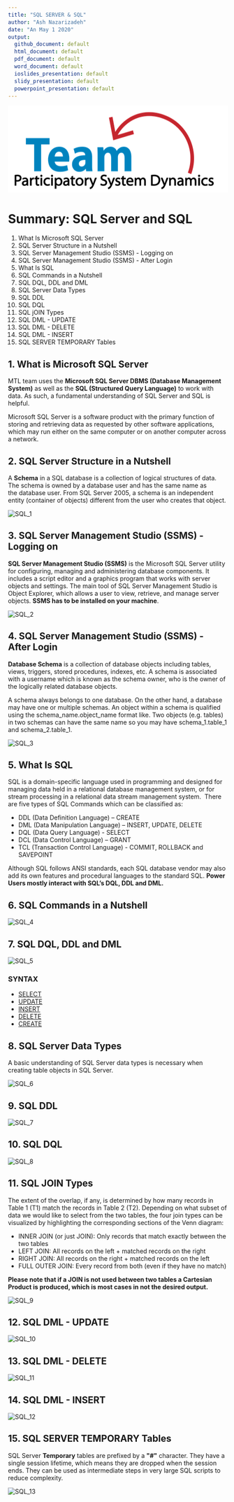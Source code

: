 ```yaml
---
title: "SQL SERVER & SQL"
author: "Ash Nazarizadeh"
date: "An May 1 2020"
output: 
  github_document: default
  html_document: default
  pdf_document: default
  word_document: default
  ioslides_presentation: default
  slidy_presentation: default
  powerpoint_presentation: default
---
```


<img src = "https://github.com/lzim/teampsd/blob/teampsd_style/teampsd_logo/team_psd_logo_sm.png"
     height = "200" width = "600">  

# Summary: SQL Server and SQL  
1. What Is Microsoft SQL Server
1. SQL Server Structure in a Nutshell
1. SQL Server Management Studio (SSMS) - Logging on  
1. SQL Server Management Studio (SSMS) - After Login   
1. What Is SQL  
1. SQL Commands in a Nutshell  
1. SQL DQL, DDL and DML
1. SQL Server Data Types  
1. SQL DDL   
1. SQL DQL
1. SQL jOIN Types
1. SQL DML - UPDATE 
1. SQL DML - DELETE
1. SQL DML - INSERT
1. SQL SERVER TEMPORARY Tables

## 1. What is Microsoft SQL Server

MTL team uses the **Microsoft SQL Server DBMS (Database Management System)** as well as the **SQL (Structured Query Language)** to work with data. As such, a fundamental understanding of SQL Server and SQL is helpful.

Microsoft SQL Server is a software product with the primary function of storing and retrieving data as requested by other software applications, which may run either on the same computer or on another computer across a network.


## 2. SQL Server Structure in a Nutshell

A **Schema** in a SQL database is a collection of logical structures of data. The schema is owned by a database user and has the same name as the database user. From SQL Server 2005, a schema is an independent entity (container of objects) different from the user who creates that object.

![SQL_1](https://user-images.githubusercontent.com/39805164/80826303-dc8ffa80-8b96-11ea-8b42-e3f3f25c0bd2.png)

## 3. SQL Server Management Studio (SSMS) - Logging on
**SQL Server Management Studio (SSMS)** is the Microsoft SQL Server utility for configuring, managing and administering database components. It includes a script editor and a graphics program that works with server objects and settings. The main tool of SQL Server Management Studio is Object Explorer, which allows a user to view, retrieve, and manage server objects. **SSMS has to be installed on your machine**. 

![SQL_2](https://user-images.githubusercontent.com/39805164/80826886-d4848a80-8b97-11ea-9df3-3f37ba5737eb.png)

## 4. SQL Server Management Studio (SSMS) - After Login   

**Database Schema** is a collection of database objects including tables, views, triggers, stored procedures, indexes, etc. A schema is associated with a username which is known as the schema owner, who is the owner of the logically related database objects.

A schema always belongs to one database. On the other hand, a database may have one or multiple schemas. An object within a schema is qualified using the schema_name.object_name format like. Two objects (e.g. tables) in two schemas can have the same name so you may have schema_1.table_1 and schema_2.table_1.

![SQL_3](https://user-images.githubusercontent.com/39805164/80827462-db5fcd00-8b98-11ea-8a4c-2457df5569f8.png)

## 5. What Is SQL  

SQL is a domain-specific language used in programming and designed for managing data held in a relational database management system, or for stream processing in a relational data stream management system. 
There are five types of SQL Commands which can be classified as:

- DDL (Data Definition Language) – CREATE 
- DML (Data Manipulation Language) – INSERT, UPDATE, DELETE
- DQL (Data Query Language) - SELECT
- DCL (Data Control Language) – GRANT 
- TCL (Transaction Control Language) - COMMIT, ROLLBACK and SAVEPOINT

Although SQL follows ANSI standards, each SQL database vendor may also add its own features and procedural languages to the standard SQL. **Power Users mostly interact with SQL’s DQL, DDL and DML.**
 
## 6. SQL Commands in a Nutshell  

![SQL_4](https://user-images.githubusercontent.com/39805164/80828250-d4858a00-8b99-11ea-8415-56ead9b48b9e.png)

## 7. SQL DQL, DDL and DML

![SQL_5](https://user-images.githubusercontent.com/39805164/80828663-8329ca80-8b9a-11ea-8f33-e5dd7c3e1073.png)

### SYNTAX
- [SELECT](https://docs.microsoft.com/en-us/sql/t-sql/queries/select-transact-sql?view=sql-server-ver15)
- [UPDATE](https://docs.microsoft.com/en-us/sql/t-sql/queries/update-transact-sql?view=sql-server-ver15) 
- [INSERT](https://docs.microsoft.com/en-us/sql/t-sql/statements/insert-transact-sql?view=sql-server-ver15) 
- [DELETE](https://docs.microsoft.com/en-us/sql/t-sql/statements/delete-transact-sql?view=sql-server-ver15) 
- [CREATE](https://docs.microsoft.com/en-us/sql/t-sql/statements/create-table-transact-sql?view=sql-server-ver15) 


## 8. SQL Server Data Types

A basic understanding of SQL Server data types is necessary when creating table objects in SQL Server.

![SQL_6](https://user-images.githubusercontent.com/39805164/80830373-b3269d00-8b9d-11ea-8581-dc7d6a70af8a.png)


## 9.  SQL DDL 

![SQL_7](https://user-images.githubusercontent.com/39805164/80830626-229c8c80-8b9e-11ea-95bd-125cae94c865.png)

## 10.  SQL DQL

![SQL_8](https://user-images.githubusercontent.com/39805164/80830832-8aeb6e00-8b9e-11ea-8cce-c9b40da2fc20.png)

## 11.  SQL JOIN Types

The extent of the overlap, if any, is determined by how many records in Table 1 (T1) match the records in Table 2 (T2). Depending on what subset of data we would like to select from the two tables, the four join types can be visualized by highlighting the corresponding sections of the Venn diagram:

- INNER JOIN (or just JOIN): Only records that match exactly between the two tables 
- LEFT JOIN: All records on the left + matched records on the right
- RIGHT JOIN: All records on the right + matched records on the left
- FULL OUTER JOIN: Every record from both (even if they have no match)

**Please note that if a JOIN is not used between two tables a Cartesian Product is produced, which is most cases in not the desired output.**

![SQL_9](https://user-images.githubusercontent.com/39805164/80834920-917de380-8ba6-11ea-84b2-e4f19c501910.png)


## 12. SQL DML - UPDATE

![SQL_10](https://user-images.githubusercontent.com/39805164/80838084-06541c00-8bad-11ea-841a-288d26a87250.png)

## 13. SQL DML - DELETE

![SQL_11](https://user-images.githubusercontent.com/39805164/80838327-a1e58c80-8bad-11ea-9ac8-cc0a30ffc37c.png)

## 14. SQL DML - INSERT

![SQL_12](https://user-images.githubusercontent.com/39805164/80838613-4c5daf80-8bae-11ea-9336-66f99b66d1a1.png)

## 15. SQL SERVER TEMPORARY Tables

SQL Server **Temporary** tables are prefixed by a **"#"** character. They have a single session lifetime, which means they are dropped when the session ends. They can be used as intermediate steps in very large SQL scripts to reduce complexity.

![SQL_13](https://user-images.githubusercontent.com/39805164/80838978-13720a80-8baf-11ea-95ff-013e9e8c1242.png)

